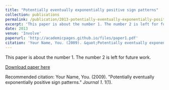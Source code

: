 ```yaml
---
title: "Potentially eventually exponentially positive sign patterns"
collection: publications
permalink: /publication/2013-potentially-eventually-exponentially-positive-sign-patterns
excerpt: 'This paper is about the number 1. The number 2 is left for future work.'
date: 2013
venue: 'Involve'
paperurl: 'http://academicpages.github.io/files/paper1.pdf'
citation: 'Your Name, You. (2009). &quot;Potentially eventually exponentially positive sign patterns.&quot; <i>Journal 1</i>. 1(1).'
---
```

This paper is about the number 1. The number 2 is left for future work.

[Download paper here](http://academicpages.github.io/files/paper1.pdf)

Recommended citation: Your Name, You. (2009). "Potentially eventually exponentially positive sign patterns." <i>Journal 1</i>. 1(1).